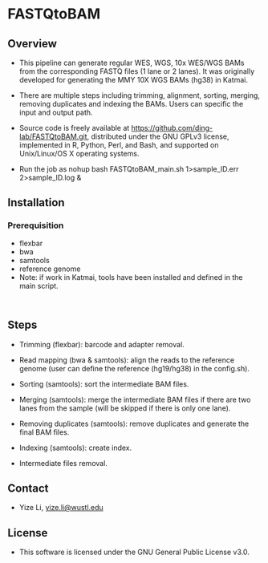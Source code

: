 # FASTQtoBAM

## Overview

* This pipeline can generate regular WES, WGS, 10x WES/WGS BAMs from the corresponding FASTQ files (1 lane or 2 lanes). It was originally developed for generating the MMY 10X WGS BAMs (hg38) in Katmai. 

* There are multiple steps including trimming, alignment, sorting, merging, removing duplicates and indexing the BAMs. Users can specific the input and output path.

* Source code is freely available at https://github.com/ding-lab/FASTQtoBAM.git, distributed under the GNU GPLv3 license, implemented in R, Python, Perl, and Bash, and supported on Unix/Linux/OS X operating systems.

* Run the job as nohup bash FASTQtoBAM_main.sh 1>sample_ID.err 2>sample_ID.log &

## Installation

### Prerequisition
* flexbar
* bwa
* samtools
* reference genome
* Note: if work in Katmai, tools have been installed and defined in the main script.
```git clone https://github.com/ding-lab/FASTQtoBAM.git
```
```cd FASTQtoBAM
```

## Steps

* Trimming (flexbar): barcode and adapter removal.

* Read mapping (bwa & samtools): align the reads to the reference genome (user can define the reference (hg19/hg38) in the config.sh).

* Sorting (samtools): sort the intermediate BAM files.

* Merging (samtools): merge the intermediate BAM files if there are two lanes from the sample (will be skipped if there is only one lane).

* Removing duplicates (samtools): remove duplicates and generate the final BAM files.

* Indexing (samtools): create index.

* Intermediate files removal.

## Contact
* Yize Li, yize.li@wustl.edu

## License
* This software is licensed under the GNU General Public License v3.0.
